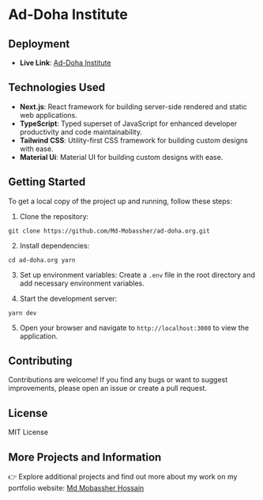 # Ad-Doha Institute

## Deployment

- **Live Link**: [Ad-Doha Institute](https://ad-doha-org.vercel.app)

## Technologies Used

- **Next.js**: React framework for building server-side rendered and static web applications.
- **TypeScript**: Typed superset of JavaScript for enhanced developer productivity and code maintainability.
- **Tailwind CSS**: Utility-first CSS framework for building custom designs with ease.
- **Material Ui**: Material UI for building custom designs with ease.

## Getting Started

To get a local copy of the project up and running, follow these steps:

1. Clone the repository:

```
git clone https://github.com/Md-Mobassher/ad-doha.org.git
```

2. Install dependencies:

```
cd ad-doha.org yarn
```

3. Set up environment variables:
   Create a `.env` file in the root directory and add necessary environment variables.

4. Start the development server:

```
yarn dev
```

5. Open your browser and navigate to `http://localhost:3000` to view the application.

## Contributing

Contributions are welcome! If you find any bugs or want to suggest improvements, please open an issue or create a pull request.

## License

MIT License

## More Projects and Information

👉 Explore additional projects and find out more about my work on my portfolio website: [Md Mobassher Hossain](https://mobassher.vercel.app)
